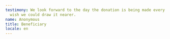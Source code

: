 ```yaml
---
testimony: We look forward to the day the donation is being made every year and
  wish we could draw it nearer.
name: Anonymous
title: Beneficiary
locale: en
---
```


